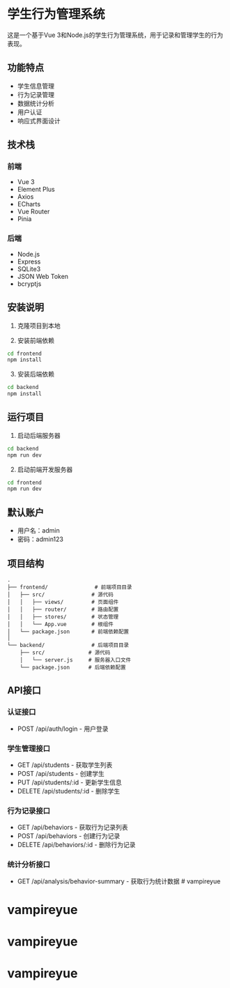 # 学生行为管理系统

这是一个基于Vue 3和Node.js的学生行为管理系统，用于记录和管理学生的行为表现。

## 功能特点

- 学生信息管理
- 行为记录管理
- 数据统计分析
- 用户认证
- 响应式界面设计

## 技术栈

### 前端
- Vue 3
- Element Plus
- Axios
- ECharts
- Vue Router
- Pinia

### 后端
- Node.js
- Express
- SQLite3
- JSON Web Token
- bcryptjs

## 安装说明

1. 克隆项目到本地

2. 安装前端依赖
```bash
cd frontend
npm install
```

3. 安装后端依赖
```bash
cd backend
npm install
```

## 运行项目

1. 启动后端服务器
```bash
cd backend
npm run dev
```

2. 启动前端开发服务器
```bash
cd frontend
npm run dev
```

## 默认账户

- 用户名：admin
- 密码：admin123

## 项目结构

```
.
├── frontend/               # 前端项目目录
│   ├── src/               # 源代码
│   │   ├── views/         # 页面组件
│   │   ├── router/        # 路由配置
│   │   ├── stores/        # 状态管理
│   │   └── App.vue        # 根组件
│   └── package.json       # 前端依赖配置
│
└── backend/               # 后端项目目录
    ├── src/              # 源代码
    │   └── server.js     # 服务器入口文件
    └── package.json      # 后端依赖配置
```

## API接口

### 认证接口
- POST /api/auth/login - 用户登录

### 学生管理接口
- GET /api/students - 获取学生列表
- POST /api/students - 创建学生
- PUT /api/students/:id - 更新学生信息
- DELETE /api/students/:id - 删除学生

### 行为记录接口
- GET /api/behaviors - 获取行为记录列表
- POST /api/behaviors - 创建行为记录
- DELETE /api/behaviors/:id - 删除行为记录

### 统计分析接口
- GET /api/analysis/behavior-summary - 获取行为统计数据 # vampireyue
# vampireyue
# vampireyue
# vampireyue
